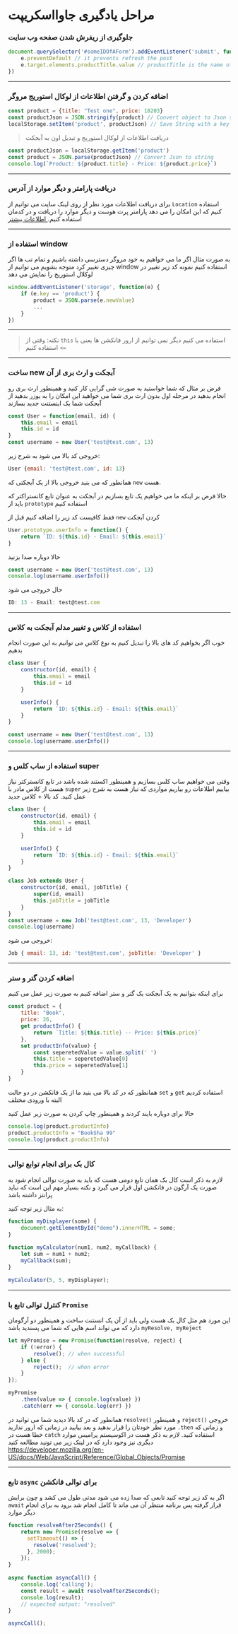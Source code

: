 # مراحل یادگیری جاوااسکریپت

### جلوگیری از ریفرش شدن صفحه وب سایت 


```js
document.querySelector('#someIDOfAForm').addEventListener('submit', function(e) {
    e.preventDefault // it prevents refresh the post
    e.target.elements.productTitle.value // productTitle is the name of a field in a form
})
```

---

### اضافه کردن و گرفتن اطلاعات از لوکال استوریج مروگر


```js
const product = {title: "Test one", price: 10203}
const productJson = JSON.stringify(product) // Convert object to Json string
localStorage.setItem('product', productJson) // Save String with a key in local storage
```

> دریافت اطلاعات از لوکال استوریج و تبدیل اون به آبجکت

```js
const productJson = localStorage.getItem('product')
const product = JSON.parse(productJson) // Convert Json to string
console.log(`Product: ${product.title} - Price: ${product.price}`)
```

---

### دریافت پارامتر و دیگر موارد از آدرس

برای دریافت اطلاعات مورد نظر از روی لینک سایت می توانیم از `Location` استفاده کنیم که این امکان را می دهد پارامتر پرت هوست و دیگر موارد را دریافت و در کدمان استفاده کنیم.[ اطلاعات بیشتر](https://developer.mozilla.org/en-US/docs/Web/API/Location#location_anatomy)


---

### استفاده از window
به صورت مثال اگر ما می خواهیم به خود مروگر دسترسی داشته باشیم و تمام تب ها اگر چیزی تغییر کرد متوجه بشویم می توانیم از window استفاده کنیم نمونه کد زیر تغییر در لوکلال استوریج را نمایش می دهد

```js
window.addEventListener('storage', function(e) {
    if (e.key == 'product') {
        product = JSON.parse(e.newValue)
        ...
    }
})
```

---

> نکته: وقتی از `this` استفاده می کنیم دیگر نمی توانیم از ارور فانکشن ها یعنی با `=>` استفاده کنیم

---

### ساخت new آبجکت و ارث بری از آن

فرض بر مثال که شما خواستید به صورت شی گرایی کار کنید و همینطور ارث بری رو انجام بدهید در مرحله اول بدون ارث بری شما می خواهید این امکان را به یوزر بدهید از آبجکت شما یک اینستنت جدید بسازند

```js
const User = function(email, id) {
    this.email = email
    this.id = id
}
const username = new User('test@test.com', 13)
```

خروجی کد بالا می شود به شرح زیر:
```js
User {email: 'test@test.com', id: 13}
```

همانطور که می بنید خروجی بالا از یک آبجکتی که `new` هست.

حالا فرض بر اینکه ما می خواهیم یک تابع بسازیم در آبجکت به عنوان تابع کانستراکتر که باید از `prototype` استفاده کنیم

فقط کافیست کد زیر را اضافه کنیم قبل از `new` کردن آبجکت

```js
User.prototype.userInfo = function() {
    return `ID: ${this.id} - Email: ${this.email}`
}
```

حالا دوباره صدا بزنید

```js
const username = new User('test@test.com', 13)
console.log(username.userInfo())
```

حال خروجی می شود
```js
ID: 13 - Email: test@test.com
```

---

### استفاده از کلاس و تغییر مدلم آبجکت به کلاس

خوب اگر بخواهیم کد های بالا را تبدیل کنیم به نوع کلاس می توانیم به این صورت انجام بدهیم

```js
class User {
    constructor(id, email) {
        this.email = email
        this.id = id
    }

    userInfo() {
        return `ID: ${this.id} - Email: ${this.email}`
    }
}

const username = new User('test@test.com', 13)
console.log(username.userInfo())
```

---

### استفاده از ساب کلس و super
وقتی می خواهیم ساب کلس بسازیم و همینطور اکستند شده باشد در تابع کانسترکتر نیاز هست از کلاس مادر با `super` بیاییم اطلاعات رو بیاریم مواردی که نیاز هست به شرح زیر عمل کنید. کد بالا + کلاس جدید
```js
class User {
    constructor(id, email) {
        this.email = email
        this.id = id
    }

    userInfo() {
        return `ID: ${this.id} - Email: ${this.email}`
    }
}

class Job extends User {
    constructor(id, email, jobTitle) {
        super(id, email)
        this.jobTitle = jobTitle
    }
}
const username = new Job('test@test.com', 13, 'Developer')
console.log(username)
```

خروجی می شود:
```js
Job { email: 13, id: 'test@test.com', jobTitle: 'Developer' }
```

---

### اضافه کردن گتر و ستر
برای اینکه بتوانیم به یک آبجکت یک گتر و ستر اضافه کنیم به صورت زیر عمل می کنیم

```js
const product = {
    title: "Book",
    price: 26,
    get productInfo() {
        return `Title: ${this.title} -- Price: ${this.price}`
    },
    set productInfo(value) {
        const seperetedValue = value.split(' ')
        this.title = seperetedValue[0]
        this.price = seperetedValue[1]
    }
}
```
همانطور که در کد بالا می بنید ما از یک فانکشن در دو حالت `set` و `get` استفاده کردیم البته با ورودی مختلف

حالا برای دوباره بایند کردند و همینطور چاپ کردن به صورت زیر عمل کنید

```js
console.log(product.productInfo)
product.productInfo = "BookSha 99"
console.log(product.productInfo)
```

---

### کال بک برای انجام توابع توالی

لازم به ذکر است کال بک همان تابع دومی هست که باید به صورت توالی انجام شود به صورت یک آرگون در فانکشن اول قرار می گیرد و نکته بسیار مهم این است که نباید پرانتز داشته باشد

به مثال زیر توجه کنید:
```js
function myDisplayer(some) {
    document.getElementById("demo").innerHTML = some;
}
  
function myCalculator(num1, num2, myCallback) {
    let sum = num1 + num2;
    myCallback(sum);
}

myCalculator(5, 5, myDisplayer);    
```

---

### کنترل توالی تابع با `Promise`
این مورد هم مثل کال بک هست ولی باید از آن یک انستنت ساخت و همینطور دو آرگومان دارد که می تواند اسم هایی که شما می پسندید باشد `myResolve, myReject` 
```js
let myPromise = new Promise(function(resolve, reject) {
    if (!error) {
        resolve(); // when successful
    } else {
        reject();  // when error
    }
});

myPromise
    .then(value => { console.log(value) })
    .catch(err => { console.log(err) })
```
همانطور که در کد بالا دیدید شما می توانید در `resolve()` و همینطور `reject()` خروجی مورد نظر خودتان را قرار بدهید و بعد بیایید در زمانی که ارور ندارید `.then` و زمانی که خطا هست در `catch` استفاده کنید. لازم به ذکر هست در اکوسیستم پرامیس موارد دیگری نیز وجود دارد که در لینک زیر می تونید مطالعه کنید
https://developer.mozilla.org/en-US/docs/Web/JavaScript/Reference/Global_Objects/Promise


---

### تابع `async` برای توالی فانکشن
اگر به کد زیر توجه کنید تابعی که صدا زده می شود مدتی طول می کشد و چون برایش `await` قرار گرفته پس برنامه منتظر آن می ماند تا کامل انجام شد برود به برای انجام دیگر موارد

```js
function resolveAfter2Seconds() {
    return new Promise(resolve => {
      setTimeout(() => {
        resolve('resolved');
      }, 2000);
    });
}
  
async function asyncCall() {
    console.log('calling');
    const result = await resolveAfter2Seconds();
    console.log(result);
    // expected output: "resolved"
}

asyncCall();
  
```
